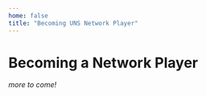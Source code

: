 ```yaml
---
home: false
title: "Becoming UNS Network Player"
---
```


# Becoming a Network Player

_more to come!_
